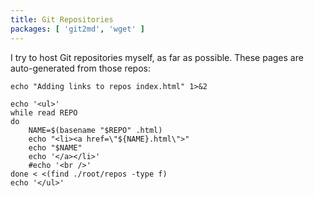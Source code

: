```yaml
---
title: Git Repositories
packages: [ 'git2md', 'wget' ]
---
```


I try to host Git repositories myself, as far as possible. These pages are
auto-generated from those repos:

```{.unwrap pipe="bash | pandoc -f html -t json"}
echo "Adding links to repos index.html" 1>&2

echo '<ul>'
while read REPO
do
    NAME=$(basename "$REPO" .html)
    echo "<li><a href=\"${NAME}.html\">"
    echo "$NAME"
    echo '</a></li>'
    #echo '<br />'
done < <(find ./root/repos -type f)
echo '</ul>'
```
